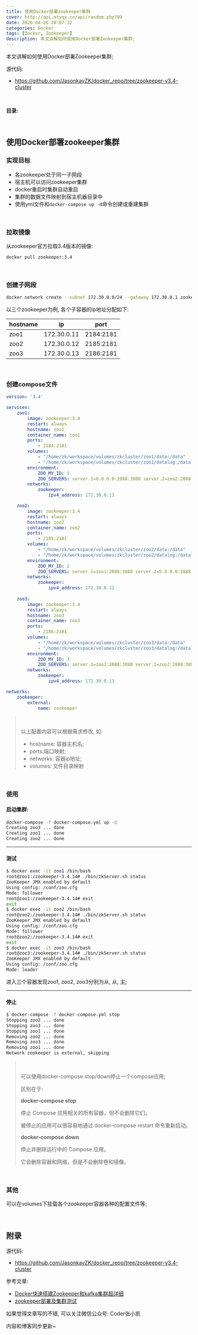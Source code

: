 ```yaml
---
title: 使用Docker部署zookeeper集群
cover: http://api.mtyqx.cn/api/random.php?99
date: 2020-04-26 20:07:32
categories: Docker
tags: [Docker, Zookeeper]
description: 本文讲解如何使用Docker部署Zookeeper集群;
---
```


本文讲解如何使用Docker部署Zookeeper集群;


源代码: 

-   https://github.com/JasonkayZK/docker_repo/tree/zookeeper-v3.4-cluster

<br/>

<!--more-->

**目录:**

<!-- toc -->

<br/>

## 使用Docker部署zookeeper集群

### 实现目标

-   各zookeeper处于同一子网段
-   宿主机可以访问zookeeper集群
-   docker重启时集群自动重启
-   集群的数据文件映射到宿主机器目录中
-   使用yml文件和`docker-compose up -d`命令创建或重建集群

<br/>

### 拉取镜像

从zookeeper官方拉取3.4版本的镜像:

```bash
docker pull zookeeper:3.4
```

<br/>

### 创建子网段

```bash
docker network create --subnet 172.30.0.0/24 --gateway 172.30.0.1 zookeeper
```

以三个zookeeper为例, 各个子容器的ip地址分配如下:

| hostname | ip          | port      |
| -------- | ----------- | --------- |
| zoo1     | 172.30.0.11 | 2184:2181 |
| zoo2     | 172.30.0.12 | 2185:2181 |
| zoo3     | 172.30.0.13 | 2186:2181 |

<br/>

### 创建compose文件

```yaml
version: '3.4'

services: 
    zoo1:
        image: zookeeper:3.4
        restart: always
        hostname: zoo1
        container_name: zoo1
        ports:
            - 2184:2181
        volumes: 
            - "/home/zk/workspace/volumes/zkcluster/zoo1/data:/data"
            - "/home/zk/workspace/volumes/zkcluster/zoo1/datalog:/datalog"
        environment: 
            ZOO_MY_ID: 1
            ZOO_SERVERS: server.1=0.0.0.0:2888:3888 server.2=zoo2:2888:3888 server.3=zoo3:2888:3888
        networks:
            zookeeper:
                ipv4_address: 172.30.0.11

    zoo2:
        image: zookeeper:3.4
        restart: always
        hostname: zoo2
        container_name: zoo2
        ports:
            - 2185:2181
        volumes: 
            - "/home/zk/workspace/volumes/zkcluster/zoo2/data:/data"
            - "/home/zk/workspace/volumes/zkcluster/zoo2/datalog:/datalog"
        environment: 
            ZOO_MY_ID: 2
            ZOO_SERVERS: server.1=zoo1:2888:3888 server.2=0.0.0.0:2888:3888 server.3=zoo3:2888:3888
        networks:
            zookeeper:
                ipv4_address: 172.30.0.12
        
    zoo3:
        image: zookeeper:3.4
        restart: always
        hostname: zoo3
        container_name: zoo3
        ports:
            - 2186:2181
        volumes: 
            - "/home/zk/workspace/volumes/zkcluster/zoo3/data:/data"
            - "/home/zk/workspace/volumes/zkcluster/zoo3/datalog:/datalog"
        environment: 
            ZOO_MY_ID: 3
            ZOO_SERVERS: server.1=zoo1:2888:3888 server.2=zoo2:2888:3888 server.3=0.0.0.0:2888:3888
        networks:
            zookeeper:
                ipv4_address: 172.30.0.13

networks: 
    zookeeper:
        external: 
            name: zookeeper 
```

>   <br/>
>
>   以上配置内容可以根据需求修改, 如:
>
>   -   hostname: 容器主机名;
>   -   ports:端口映射;
>   -   networks: 容器ip地址;
>   -   volumes: 文件目录映射

<br/>

### 使用

#### 启动集群:

```bash
docker-compose -f docker-compose.yml up -d
Creating zoo3 ... done
Creating zoo1 ... done
Creating zoo2 ... done
```

****

#### 测试

```bash
$ docker exec -it zoo1 /bin/bash
root@zoo1:/zookeeper-3.4.14# ./bin/zkServer.sh status
ZooKeeper JMX enabled by default
Using config: /conf/zoo.cfg
Mode: follower
root@zoo1:/zookeeper-3.4.14# exit
exit
$ docker exec -it zoo2 /bin/bash
root@zoo2:/zookeeper-3.4.14# ./bin/zkServer.sh status
ZooKeeper JMX enabled by default
Using config: /conf/zoo.cfg
Mode: follower
root@zoo2:/zookeeper-3.4.14# exit
exit
$ docker exec -it zoo3 /bin/bash
root@zoo3:/zookeeper-3.4.14# ./bin/zkServer.sh status
ZooKeeper JMX enabled by default
Using config: /conf/zoo.cfg
Mode: leader
```

进入三个容器发现zoo1, zoo2, zoo3分别为从, 从, 主;

****

#### 停止

```bash
$ docker-compose -f docker-compose.yml stop
Stopping zoo2 ... done
Stopping zoo3 ... done
Stopping zoo1 ... done
Removing zoo2 ... done
Removing zoo3 ... done
Removing zoo1 ... done
Network zookeeper is external, skipping
```

>   <br/>
>
>   可以使用docker-compose stop/down停止一个compose应用;
>
>   区别在于:
>
>   **docker-compose stop**
>
>   停止 Compose 应用相关的所有容器，但不会删除它们。
>
>   被停止的应用可以很容易地通过 docker-compose restart 命令重新启动。
>
>   **docker-compose down**
>
>   停止并删除运行中的 Compose 应用。
>
>   它会删除容器和网络，但是不会删除卷和镜像。

<br/>

### 其他

可以在volumes下挂载各个zookeeper容器各种的配置文件等;

<br/>

## 附录

源代码:

-   https://github.com/JasonkayZK/docker_repo/tree/zookeeper-v3.4-cluster

参考文章:

-   [Docker快速搭建Zookeeper和kafka集群超详细](https://blog.csdn.net/weixin_45778734/article/details/105689685)
-   [zookeeper部署及集群测试](https://www.cnblogs.com/rwxwsblog/p/5806075.html)



如果觉得文章写的不错, 可以关注微信公众号: Coder张小凯

内容和博客同步更新~

<br/>